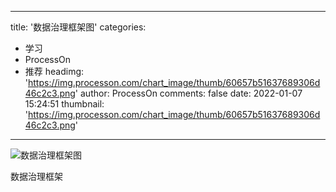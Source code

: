 
---
title: '数据治理框架图'
categories: 
 - 学习
 - ProcessOn
 - 推荐
headimg: 'https://img.processon.com/chart_image/thumb/60657b51637689306d46c2c3.png'
author: ProcessOn
comments: false
date: 2022-01-07 15:24:51
thumbnail: 'https://img.processon.com/chart_image/thumb/60657b51637689306d46c2c3.png'
---

<div>   
<img class="thumb" alt="数据治理框架图" src="https://img.processon.com/chart_image/thumb/60657b51637689306d46c2c3.png" referrerpolicy="no-referrer">
<p>数据治理框架</p>  
</div>
            